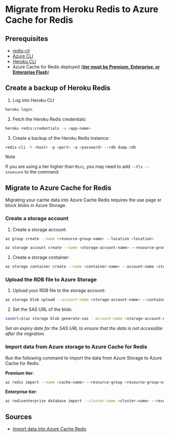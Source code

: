# Migrate from Heroku Redis to Azure Cache for Redis

## Prerequisites

- [redis-cli](https://redis.io/docs/latest/operate/oss_and_stack/install/install-redis/)
- [Azure CLI](https://docs.microsoft.com/en-us/cli/azure/install-azure-cli)
- [Heroku CLI](https://devcenter.heroku.com/articles/heroku-cli)
- Azure Cache for Redis deployed (**[tier must be Premium, Enterprise, or Enterprise Flash](https://learn.microsoft.com/en-us/azure/azure-cache-for-redis/cache-how-to-import-export-data#which-tiers-support-importexport)**)

## Create a backup of Heroku Redis

1. Log into Heroku CLI

```bash
heroku login
```

2. Fetch the Heroku Redis credentials:

```bash
heroku redis:credentials -a <app-name>
```

3. Create a backup of the Heroku Redis instance:

```bash
redis-cli -h <host> -p <port> -a <password> --rdb dump.rdb
```

> [!NOTE]
> If you are using a tier higher than `Mini`, you may need to add `--tls --insecure` to the command.

## Migrate to Azure Cache for Redis

Migrating your cache data into Azure Cache Redis requires the use page or block blobs in Azure Storage.

### Create a storage account

1. Create a storage account:

```bash
az group create --name <resource-group-name> --location <location>
```

```bash
az storage account create --name <storage-account-name> --resource-group <resource-group-name> --location <location> --sku Standard_LRS
```

2. Create a storage container:

```bash
az storage container create --name <container-name> --account-name <storage-account-name> --fail-on-exist --public-access blob
```

### Upload the RDB file to Azure Storage

1. Upload your RDB file to the storage account:

```bash
az storage blob upload --account-name <storage-account-name> --container-name <container-name> --name <blob-name> --file dump.rdb
```

2. Set the SAS URL of the blob:

```bash
sasUrl=$(az storage blob generate-sas --account-name <storage-account-name> --container-name <container-name> --name <blob-name> --permissions r --expiry <YYYY-MM-DDT00:00:00Z> --output tsv)
```

_Set an expiry date for the SAS URL to ensure that the data is not accessible after the migration._

### Import data from Azure storage to Azure Cache for Redis

Run the following command to import the data from Azure Storage to Azure Cache for Redis:

**Premium tier**:

```bash
az redis import --name <cache-name> --resource-group <resource-group-name> --files $sasUrl
```

**Enterprise tier**:

```bash
az redisenterprise database import --cluster-name <cluster-name> --resource-group <resource-group> --sas-uris $sasUrl
```

## Sources

- [Import data into Azure Cache Redis](https://learn.microsoft.com/en-us/azure/azure-cache-for-redis/cache-how-to-import-export-data)
